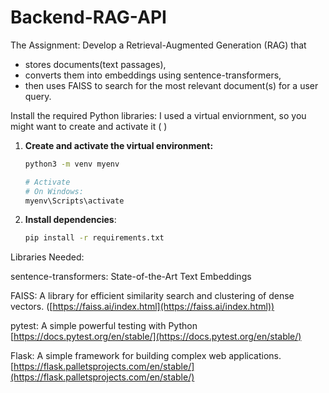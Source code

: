 # Backend-RAG-API

The Assignment:
Develop a Retrieval-Augmented Generation (RAG) that

- stores documents(text passages),
- converts them into embeddings using sentence-transformers,
- then uses FAISS to search for the most relevant document(s) for a user query.

Install the required Python libraries:
I used a virtual enviornment, so you might want to create and activate it ( )

1. **Create and activate the virtual environment:**

   ```bash
   python3 -m venv myenv

   # Activate
   # On Windows:
   myenv\Scripts\activate
   ```

2. **Install dependencies**:

   ```bash
   pip install -r requirements.txt
   ```

Libraries Needed:

sentence-transformers: State-of-the-Art Text Embeddings

FAISS: A library for efficient similarity search and clustering of dense vectors. ([https://faiss.ai/index.html](https://faiss.ai/index.html))

pytest: A simple powerful testing with Python [https://docs.pytest.org/en/stable/](https://docs.pytest.org/en/stable/)

Flask: A simple framework for building complex web applications. [https://flask.palletsprojects.com/en/stable/](https://flask.palletsprojects.com/en/stable/)
